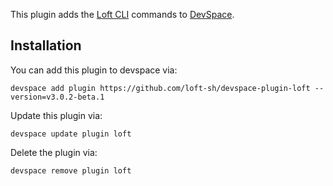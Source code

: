 This plugin adds the [Loft CLI](https://github.com/loft-sh/loft) commands to [DevSpace](https://github.com/loft-sh/devspace). 

## Installation

You can add this plugin to devspace via:
```
devspace add plugin https://github.com/loft-sh/devspace-plugin-loft --version=v3.0.2-beta.1
```

Update this plugin via:
```
devspace update plugin loft
```

Delete the plugin via:
```
devspace remove plugin loft
```
